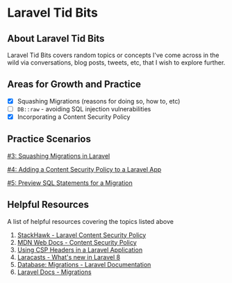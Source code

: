 # Laravel Tid Bits

## About Laravel Tid Bits

Laravel Tid Bits covers random topics or concepts I've come across in the wild via conversations, blog posts, tweets, etc, that I wish to explore further.


## Areas for Growth and Practice

- [x] Squashing Migrations (reasons for doing so, how to, etc)
- [ ] `DB::raw` - avoiding SQL injection vulnerabilities
- [x] Incorporating a Content Security Policy

## Practice Scenarios

[#3: Squashing Migrations in Laravel](https://github.com/TammyTee/lara-php-practice/pull/3)

[#4: Adding a Content Security Policy to a Laravel App](https://github.com/TammyTee/lara-php-practice/pull/4)

[#5: Preview SQL Statements for a Migration](https://github.com/TammyTee/lara-php-practice/pull/5)

## Helpful Resources

A list of helpful resources covering the topics listed above

1. [StackHawk - Laravel Content Security Policy](https://www.stackhawk.com/blog/laravel-content-security-policy-guide-what-it-is-and-how-to-enable-it/)
1. [MDN Web Docs - Content Security Policy](https://developer.mozilla.org/en-US/docs/Web/HTTP/CSP)
1. [Using CSP Headers in a Laravel Application](https://freek.dev/982-using-content-security-policy-headers-in-a-laravel-app)
1. [Laracasts - What's new in Laravel 8](https://laracasts.com/series/whats-new-in-laravel-8/episodes/3)
1. [Database: Migrations - Laravel Documentation](https://laravel.com/docs/9.x/migrations#squashing-migrations)
1. [Laravel Docs - Migrations](https://laravel.com/docs/migrations#running-migrations)
